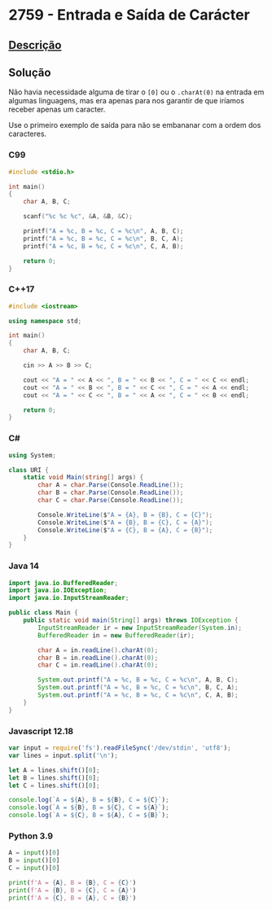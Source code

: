 # 2759 - Entrada e Saída de Carácter

## [Descrição](https://www.beecrowd.com.br/judge/pt/problems/view/2759)

## Solução

Não havia necessidade alguma de tirar o `[0]` ou o `.charAt(0)` na entrada em algumas linguagens, mas era apenas para nos garantir de que iríamos receber apenas um caracter.

Use o primeiro exemplo de saída para não se embananar com a ordem dos caracteres.

### C99

```c
#include <stdio.h>

int main()
{
    char A, B, C;

    scanf("%c %c %c", &A, &B, &C);

    printf("A = %c, B = %c, C = %c\n", A, B, C);
    printf("A = %c, B = %c, C = %c\n", B, C, A);
    printf("A = %c, B = %c, C = %c\n", C, A, B);

    return 0;
}
```

### C++17

```cpp
#include <iostream>

using namespace std;

int main()
{
    char A, B, C;

    cin >> A >> B >> C;

    cout << "A = " << A << ", B = " << B << ", C = " << C << endl;
    cout << "A = " << B << ", B = " << C << ", C = " << A << endl;
    cout << "A = " << C << ", B = " << A << ", C = " << B << endl;

    return 0;
}
```

### C#

```cs
using System;

class URI {
    static void Main(string[] args) {
        char A = char.Parse(Console.ReadLine());
        char B = char.Parse(Console.ReadLine());
        char C = char.Parse(Console.ReadLine());

        Console.WriteLine($"A = {A}, B = {B}, C = {C}");
        Console.WriteLine($"A = {B}, B = {C}, C = {A}");
        Console.WriteLine($"A = {C}, B = {A}, C = {B}");
    }
}
```

### Java 14

```java
import java.io.BufferedReader;
import java.io.IOException;
import java.io.InputStreamReader;

public class Main {
    public static void main(String[] args) throws IOException {
        InputStreamReader ir = new InputStreamReader(System.in);
        BufferedReader in = new BufferedReader(ir);

        char A = in.readLine().charAt(0);
        char B = in.readLine().charAt(0);
        char C = in.readLine().charAt(0);

        System.out.printf("A = %c, B = %c, C = %c\n", A, B, C);
        System.out.printf("A = %c, B = %c, C = %c\n", B, C, A);
        System.out.printf("A = %c, B = %c, C = %c\n", C, A, B);
    }
}
```

### Javascript 12.18

```js
var input = require('fs').readFileSync('/dev/stdin', 'utf8');
var lines = input.split('\n');

let A = lines.shift()[0];
let B = lines.shift()[0];
let C = lines.shift()[0];

console.log(`A = ${A}, B = ${B}, C = ${C}`);
console.log(`A = ${B}, B = ${C}, C = ${A}`);
console.log(`A = ${C}, B = ${A}, C = ${B}`);
```

### Python 3.9

```py
A = input()[0]
B = input()[0]
C = input()[0]

print(f'A = {A}, B = {B}, C = {C}')
print(f'A = {B}, B = {C}, C = {A}')
print(f'A = {C}, B = {A}, C = {B}')
```